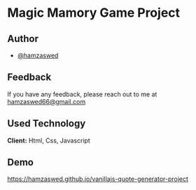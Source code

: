 # Magic Mamory Game Project

## Author

- [@hamzaswed](https://github.com/hamzaswed)


## Feedback

If you have any feedback, please reach out to me at hamzaswed66@gmail.com


## Used Technology

**Client:** Html, Css, Javascript


## Demo

https://hamzaswed.github.io/vanillajs-quote-generator-project
